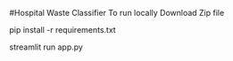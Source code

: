 #Hospital Waste Classifier
To run locally
Download Zip file



pip install -r requirements.txt


streamlit run app.py

